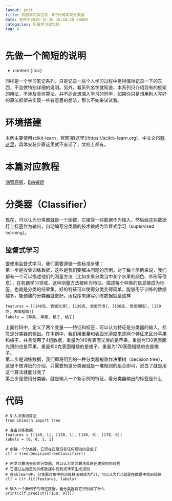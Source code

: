 ```yaml
---
layout: post
title: 机器学习调包侠：6行代码实现分类器
date: 发布于2019-12-26 16:50:38 +0800
categories: 机器学习调包侠
tag: 4
---
```


# 先做一个简短的说明

* content
{:toc}


同样是一个学习笔记系列，只是记录一些个人学习过程中觉得值得记录一下的东西，不会做特别详细的说明。另外，看系列名字就知道，本系列只介绍现有的框架的用法，不涉及具体算法，并不适合想深入学习的同学，如果你只是想用别人写好的算法框架来实现一些有意思的想法，那么不妨来试试看。
<!-- more -->


# 环境搭建

本例主要使用scikit-learn，官网[戳这里](https://scikit-
learn.org)，中文文档[戳这里](https://sklearn.apachecn.org)，具体安装步骤这里就不废话了，文档上都有。

# 本篇对应教程

[油管原版](https://www.youtube.com/watch?v=cKxRvEZd3Mw)，[B站搬运](https://www.bilibili.com/video/av7200723)

# 分类器（Classifier）

现在，可以认为分类器就是一个函数，它接受一些数据作为输入，然后给这些数据打上标签作为输出，自动编写分类器的技术被成为监督式学习（supervised
learning）。

## 监督式学习

要使用监督式学习，我们需要遵循一些标准步骤：  
第一步是收集训练数据，这些是我们要解决问题的示例。对于每个示例来说，我们都有一个可以描述他们的测量方法（比如水果分类当中某个水果的颜色、外形等信息），在机器学习领域，这种测量方法被称为特征。描述每个种类的信息被成为标签，也就是分类的结果集。好的特征可以使得分类变得简单，能够用于训练的数据越多，能创建的分类器就更好。用程序来编写训练数据就是这样

    
    
    features = [[140克, 表面光滑], [130克, 表面光滑], [150克, 表面粗糙], [170克, 表面粗糙]]
    labels = [苹果, 苹果, 橘子, 橘子]
    

上面代码中，定义了两个变量——特征和标签，可以认为特征是分类器的输入，标签是分类器的输出。在本例中，我们用重量和表面光滑度来这两个特征来区分苹果和橘子，并且使用了4组数据，重量为140克表面光滑的是苹果，重量为130克表面光滑的也是苹果，重量150克表面粗糙的是橘子，重量为170表面粗糙的也是橘子。  
第二步是训练数据，我们即将用到的一种分类器被称作决策树（decision
tree），这里不做详细的介绍，只需要知道分类器就是一堆规则的组合即可，说白了就是用这个算法就能分类了  
第三步是使用分类器，就是输入一个新示例的特征，看分类器输出的标签是什么

# 代码

    
    
    # 引入决策树算法
    from sklearn import tree
    
    # 准备训练数据
    features = [[140, 1], [130, 1], [150, 0], [170, 0]]
    labels = [0, 0, 1, 1]
    
    # 创建一个分类器，它现在还是没有任何规则的空盒子
    clf = tree.DecisionTreeClassifier()
    
    # 用学习算法去训练分类器，可以认为学习算法就是创建规则的过程
    # 它通过在给定的训练数据中找到规律来生成规则
    # 在sklearn中，分类器对象中的训练算法被成为fit，可以认为fit就是在数据中找到规律
    clf = clf.fit(features, labels)
    
    # 输入一个新例子的特征数据，看分类器将它识别成了什么
    print(clf.predict([[150, 0]]))
    

